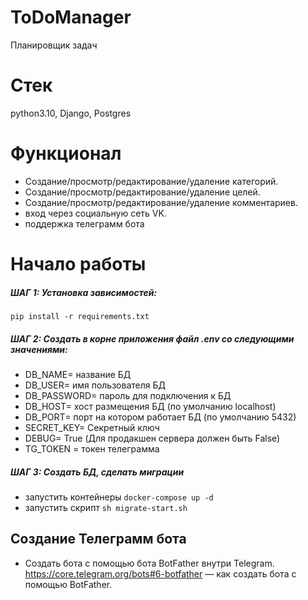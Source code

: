 # ToDoManager

Планировщик задач

# Стек

python3.10, Django, Postgres

# Функционал

- Создание/просмотр/редактирование/удаление категорий.
- Создание/просмотр/редактирование/удаление целей.
- Создание/просмотр/редактирование/удаление комментариев.
- вход через социальную сеть VK.
- поддержка телеграмм бота

# Начало работы

##### ШАГ 1: Установка зависимостей:

`pip install -r requirements.txt`

##### ШАГ 2: Создать в корне приложения файл .env со следующими значениями:

- DB_NAME= название БД
- DB_USER= имя пользователя БД
- DB_PASSWORD= пароль для подключения к БД
- DB_HOST= хост размещения БД (по умолчанию localhost)
- DB_PORT= порт на котором работает БД (по умолчанию 5432)
- SECRET_KEY= Секретный ключ
- DEBUG= True (Для продакшен сервера должен быть False)
- TG_TOKEN = токен телеграмма

##### ШАГ 3: Создать БД, сделать миграции

- запустить контейнеры `docker-compose up -d`
- запустить скрипт `sh migrate-start.sh`

## Создание Телеграмм бота

- Создать бота с помощью бота BotFather внутри Telegram.
  https://core.telegram.org/bots#6-botfather — как создать бота с помощью BotFather.